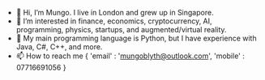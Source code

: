 - 👋 Hi, I’m Mungo. I live in London and grew up in Singapore.
- 👀 I’m interested in finance, economics, cryptocurrency, AI, programming, physics, startups, and augmented/virtual reality.
- 🌱 My main programming language is Python, but I have experience with Java, C#, C++, and more.
- 📫 How to reach me { 'email' : 'mungoblyth@outlook.com', 'mobile' : 07716691056 }

<!---
mungo7/mungo7 is a ✨ special ✨ repository because its `README.md` (this file) appears on your GitHub profile.
You can click the Preview link to take a look at your changes.
--->
